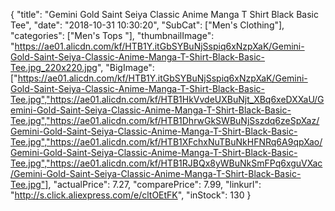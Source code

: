 {
	"title": "Gemini Gold Saint Seiya Classic Anime Manga T Shirt Black Basic Tee",
	"date": "2018-10-31 10:30:20",
	"SubCat": ["Men's Clothing"],
	"categories": ["Men's Tops "],
	"thumbnailImage": "https://ae01.alicdn.com/kf/HTB1Y.itGbSYBuNjSspiq6xNzpXaK/Gemini-Gold-Saint-Seiya-Classic-Anime-Manga-T-Shirt-Black-Basic-Tee.jpg_220x220.jpg",
	"BigImage": ["https://ae01.alicdn.com/kf/HTB1Y.itGbSYBuNjSspiq6xNzpXaK/Gemini-Gold-Saint-Seiya-Classic-Anime-Manga-T-Shirt-Black-Basic-Tee.jpg","https://ae01.alicdn.com/kf/HTB1HkVvdeUXBuNjt_XBq6xeDXXaU/Gemini-Gold-Saint-Seiya-Classic-Anime-Manga-T-Shirt-Black-Basic-Tee.jpg","https://ae01.alicdn.com/kf/HTB1DhrwGkSWBuNjSszdq6zeSpXaz/Gemini-Gold-Saint-Seiya-Classic-Anime-Manga-T-Shirt-Black-Basic-Tee.jpg","https://ae01.alicdn.com/kf/HTB1XFchxNuTBuNkHFNRq6A9qpXao/Gemini-Gold-Saint-Seiya-Classic-Anime-Manga-T-Shirt-Black-Basic-Tee.jpg","https://ae01.alicdn.com/kf/HTB1RJBQx8yWBuNkSmFPq6xguVXac/Gemini-Gold-Saint-Seiya-Classic-Anime-Manga-T-Shirt-Black-Basic-Tee.jpg"],
	"actualPrice": 7.27,
	"comparePrice": 7.99,
	"linkurl": "http://s.click.aliexpress.com/e/cltOEtFK",
	"inStock": 130
}
